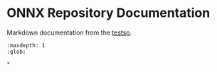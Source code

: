 <!--
Copyright (c) ONNX Project Contributors

SPDX-License-Identifier: Apache-2.0
-->

# ONNX Repository Documentation

Markdown documentation from the [testsp](https://github.com/liwuhen/testsp/tree/test/docs).

```{toctree}
:maxdepth: 1
:glob:

*
```
